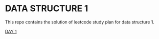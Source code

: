 # DATA STRUCTURE 1
 
This repo contains the solution of leetcode study plan for data structure 1.

[DAY 1](/DAY1)
